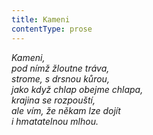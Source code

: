 ```yaml
---
title: Kameni
contentType: prose
---
```


_Kameni,  
pod nímž žloutne tráva,  
strome, s drsnou kůrou,  
jako když chlap obejme chlapa,  
krajina se rozpouští,  
ale vím, že někam lze dojít  
i hmatatelnou mlhou._
